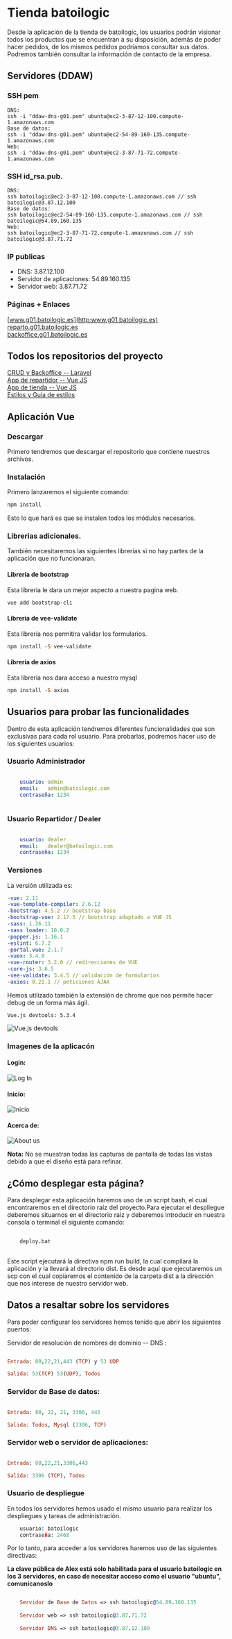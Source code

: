 # Tienda batoilogic

Desde la aplicación de la tienda de batoilogic, los usuarios podrán visionar todos los productos que se encuentran a su disposición, además de poder hacer pedidos, de los mismos pedidos podríamos consultar sus datos. Podremos también consultar la información de contacto de la empresa.

## Servidores (DDAW)
### SSH pem
```
DNS:
ssh -i "ddaw-dns-g01.pem" ubuntu@ec2-3-87-12-100.compute-1.amazonaws.com
Base de datos:
ssh -i "ddaw-dns-g01.pem" ubuntu@ec2-54-89-160-135.compute-1.amazonaws.com
Web:
ssh -i "ddaw-dns-g01.pem" ubuntu@ec2-3-87-71-72.compute-1.amazonaws.com
```
### SSH id_rsa.pub.
```
DNS:
ssh batoilogic@ec2-3-87-12-100.compute-1.amazonaws.com // ssh batoilogic@3.87.12.100
Base de datos:
ssh batoilogic@ec2-54-89-160-135.compute-1.amazonaws.com // ssh batoilogic@54.89.160.135
Web:
ssh batoilogic@ec2-3-87-71-72.compute-1.amazonaws.com // ssh batoilogic@3.87.71.72
```
### IP publicas
- DNS: 3.87.12.100
- Servidor de aplicaciones:  54.89.160.135
- Servidor web: 3.87.71.72
### Páginas + Enlaces
[www.g01.batoilogic.es](http:www.g01.batoilogic.es)  
[reparto.g01.batoilogic.es](http:reparto.g01.batoilogic.es)  
[backoffice.g01.batoilogic.es](http:backoffice.g01.batoilogic.es) 


## Todos los repositorios del proyecto


[CRUD y Backoffice -- Laravel](https://github.com/leshrike/batoilogic)  
[App de repartidor -- Vue JS](https://github.com/leshrike/repartidor_batoilogic)  
[App de tienda -- Vue JS](https://github.com/leshrike/tienda-batoilogic)  
[Estilos y Guia de estilos](https://github.com/olbapgit/BatoiLogicDiw)  

## Aplicación Vue
### Descargar
Primero tendremos que descargar el repositorio que contiene nuestros archivos.

### Instalación
Primero lanzaremos el siguiente comando: 
```prolog
npm install
```
Esto lo que hará es que se instalen todos los módulos necesarios.

### Librerias adicionales.
También necesitaremos las siguientes librerías si no hay partes de la aplicación que no funcionaran. 

#### Libreria de bootstrap
Esta libreria le dara un mejor aspecto a nuestra pagina web.
```prolog
vue add bootstrap-cli
```

#### Libreria de vee-validate
Esta libreria nos permitira validar los formularios.
```prolog
npm install -S vee-validate
```

#### Libreria de axios
Esta libreria nos dara acceso a nuestro mysql
```prolog
npm install -S axios
```

## Usuarios para probar las funcionalidades


Dentro de esta aplicación tendremos diferentes funcionalidades que son exclusivas para cada rol usuario. Para probarlas, podremos hacer uso de los siguientes usuarios:

### Usuario Administrador

```yaml

    usuario: admin
    email:   admin@batoilogic.com
    contraseña: 1234
    
```

### Usuario Repartidor / Dealer

```yaml

    usuario: dealer
    email:   dealer@batoilogic.com
    contraseña: 1234
```

### Versiones
La versión utilizada es:
```yaml
-vue: 2.11
-vue-template-compiler: 2.6.12
-bootstrap: 4.5.2 // bootstrap base
-bootstrap-vue: 2.17.3 // bootstrap adaptado a VUE JS 
-sass: 1.26.11
-sass loader: 10.0.2
-popper.js: 1.16.1
-eslint: 6.7.2
-portal.vue: 2.1.7
-vuex: 3.4.0
-vue-router: 3.2.0 // redirecciones de VUE
-core-js: 3.6.5 
-vee-validate: 3.4.5 // validación de formularios
-axios: 0.21.1 // peticiones AJAX
```
Hemos utilizado también la extensión de chrome que nos permite hacer debug de un forma más ágil.
```
Vue.js devtools: 5.3.4

```
![Vue.js devtools](https://github.com/leshrike/tienda-batoilogic/blob/master/imagenes/BatoiLogic-Version.png)

### Imagenes de la aplicacón
#### Login:
![Log In](https://github.com/leshrike/tienda-batoilogic/blob/master/imagenes/BatoiLogic-Login.png)
#### Inicio:
![Inicio](https://github.com/leshrike/tienda-batoilogic/blob/master/imagenes/BatoiLogic-Inicio.png)
#### Acerca de:
![About us](https://github.com/leshrike/tienda-batoilogic/blob/master/imagenes/BatoiLogic-AboutUs.png)



**Nota:** No se muestran todas las capturas de pantalla de todas las vistas debido a que el diseño está para refinar.

## ¿Cómo desplegar esta página?

Para desplegar esta aplicación haremos uso de un script bash, el cual encontraremos en el directorio raíz del proyecto.Para ejecutar el despliegue deberemos situarnos en el directorio raíz y deberemos introducir en nuestra consola o terminal el siguiente comando:

```prolog
    
    deploy.bat
       
```
Este script ejecutará la directiva npm run build, la cual compilará la aplicación y la llevará al directorio dist. Es desde aquí que ejecutaremos un scp con el cual copiaremos el contenido de la carpeta dist a la dirección que nos interese de nuestro servidor web.

## Datos a resaltar sobre los servidores

Para poder configurar los servidores hemos tenido que abrir los siguientes puertos:

 Servidor de resolución de nombres de dominio -- DNS :
 
```prolog

Entrada: 80,22,21,443 (TCP) y 53 UDP

Salida: 53(TCP) 53(UDP), Todos

```
### Servidor de Base de datos:
 
 
 ```prolog
 
 Entrada: 80, 22, 21, 3306, 443 
 
 Salida: Todos, Mysql (3306, TCP) 
 
 ```


### Servidor web o servidor de aplicaciones:


```prolog

Entrada: 80,22,21,3306,443

Salida: 3306 (TCP), Todos

```

### Usuario de despliegue

En todos los servidores hemos usado el mismo usuario para realizar los despliegues y  tareas de administración.

```prolog
    usuario: batoilogic
    contraseña: 2468 
```

Por lo tanto, para acceder a los servidores haremos uso de las siguientes directivas:

**La clave pública de Alex está solo habilitada para el usuario batoilogic en los 3 servidores, en caso de necesitar acceso como el usuario "ubuntu", comunícanoslo**


```prolog

    Servidor de Base de Datos => ssh batoilogic@54.89.160.135
    
    Servidor web => ssh batoilogic@3.87.71.72
    
    Servidor DNS => ssh batoilogic@3.87.12.100

```
